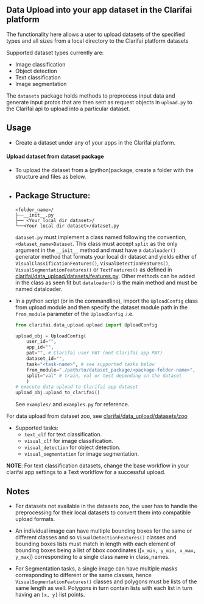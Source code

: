 ## Data Upload into your app dataset in the Clarifai platform

The functionality here allows a user to upload datasets of the specified types and all sizes from a local directory to the Clarifai platform datasets

Supported dataset types currently are:
* Image classification
* Object detection
* Text classification
* Image segmentation

The `datasets` package holds methods to preprocess input data and generate input protos that are then sent as request objects in `upload.py` to the Clarifai api to upload into a particular dataset.

## Usage

* Create a dataset under any of your apps in the Clarifai platform.

#### Upload dataset from dataset package
* To upload the dataset from a (python)package, create a folder with the structure and files as below.

- Package Structure:
  ---------------------------
      <folder_name>/
      ├──__init__.py
      ├── <Your local dir dataset>/
      └──<Your local dir dataset>/dataset.py
  `dataset.py` must implement a class named following the convention, `<dataset_name>Dataset`. This class must accept `split` as the only argument in the `__init__` method and must have a `dataloader()` generator method that formats your local dir dataset and yields either of `VisualClassificationFeatures()`, `VisualDetectionFeatures()`, `VisualSegmentationFeatures()` or `TextFeatures()` as defined in [clarifai/data_upload/datasets/features.py](datasets/features.py). Other methods can be added in the class as seen fit but `dataloader()` is the main method and must be named dataloader.

- In a python script (or in the commandline), import the `UploadConfig` class from upload module and then specify the dataset module path in the `from_module` parameter of the  `UploadConfig` .i.e.

	```python
	from clarifai.data_upload.upload import UploadConfig

	upload_obj = UploadConfig(
		user_id="",
		app_id="",
		pat="", # Clarifai user PAT (not Clarifai app PAT)
		dataset_id="",
		task="<task-name>", # see supported tasks below
		from_module="./path/to/dataset_package/<package-folder-name>",
		split="val" # train, val or test depending on the dataset
		)
	# execute data upload to Clarifai app dataset
	upload_obj.upload_to_clarifai()
	```
	See `examples/` and `examples.py` for reference.

For data upload from dataset zoo, see [clarifai/data_upload/datasets/zoo](datasets/zoo)
* Supported tasks:
	* `text_clf` for text classification.
	* `visual_clf` for image classification.
	* `visual_detection` for object detection.
	* `visual_segmentation` for image segmentation.


**NOTE**: For text classification datasets, change the base workflow in your clarifai app settings to a Text workflow for a successful upload.

## Notes

* For datasets not available in the datasets zoo, the user has to handle the preprocessing for their local datasets to convert them into compatible upload formats.

* An individual image can have multiple bounding boxes for the same or different classes and so `VisualDetectionFeatures()` classes and bounding boxes lists must match in length with each element of bounding boxes being a list of bbox coordinates ([`x_min, y_min, x_max, y_max`]) corresponding to a single class name in class_names.

* For Segmentation tasks, a single image can have multiple masks corresponding to different or the same classes, hence `VisualSegmentationFeatures()` classes and polygons must be lists of the same length as well. Polygons in turn contain lists with each list in turn having an `[x, y]` list points.
